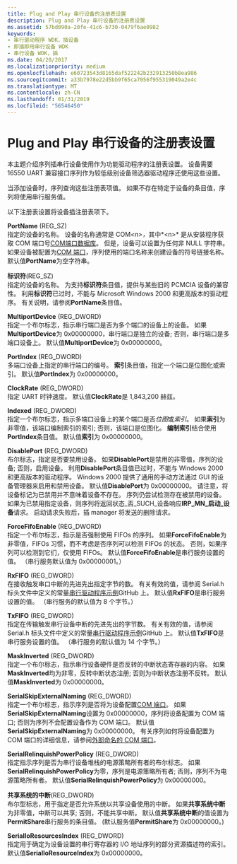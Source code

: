 ```yaml
---
title: Plug and Play 串行设备的注册表设置
description: Plug and Play 串行设备的注册表设置
ms.assetid: 57bd090a-20fe-41c6-b730-0479f6ae0982
keywords:
- 串行驱动程序 WDK，插设备
- 即插即用串行设备 WDK
- 串行设备 WDK，插
ms.date: 04/20/2017
ms.localizationpriority: medium
ms.openlocfilehash: e60723543d8165daf522242b232913250b8ea986
ms.sourcegitcommit: a33b7978e22d5bb9f65ca7056f955319049a2e4c
ms.translationtype: MT
ms.contentlocale: zh-CN
ms.lasthandoff: 01/31/2019
ms.locfileid: "56546450"
---
```

# <a name="registry-settings-for-a-plug-and-play-serial-device"></a>Plug and Play 串行设备的注册表设置





本主题介绍序列插串行设备使用作为功能驱动程序的注册表设置。 设备需要 16550 UART 兼容接口序列作为较低级别设备筛选器驱动程序还使用这些设置。

当添加设备时，序列查询这些注册表项值。 如果不存在特定于设备的条目值，序列将使用串行服务值。

以下注册表设置将设备插注册表项下。

<a href="" id="portname--reg-sz-"></a>**PortName** (REG\_SZ)  
指定的设备的名称。 设备的名称通常是 COM<em>&lt;n&gt;，</em>其中*&lt;n&gt;* 是从安装程序获取 COM 端口号[COM端口数据库](com-port-database.md)。 但是，设备可以设置为任何非 NULL 字符串。 如果设备被配置为[COM 端口](configuration-of-com-ports.md)，序列使用的端口名称来创建设备的符号链接名称。 默认值**PortName**为空字符串。

<a href="" id="identifier--reg-sz-"></a>**标识符**(REG\_SZ)  
指定的设备的名称。 为支持**标识符**条目值，提供与某些旧的 PCMCIA 设备的兼容性。 利用**标识符**已过时，不能与 Microsoft Windows 2000 和更高版本的驱动程序。 有关说明，请参阅**PortName**条目值。

<a href="" id="multiportdevice--reg-dword-"></a>**MultiportDevice** (REG\_DWORD)  
指定一个布尔标志，指示串行端口是否为多个端口的设备上的设备。 如果**MultiportDevice**为 0x00000000，串行端口是独立的设备; 否则，串行端口是多端口设备上。 默认值**MultiportDevice**为 0x00000000。

<a href="" id="portindex--reg-dword-"></a>**PortIndex** (REG\_DWORD)  
多端口设备上指定的串行端口的编号。 **索引**条目值，指定一个端口是位图化或索引。 默认值**PortIndex**为 0x00000000。

<a href="" id="clockrate--reg-dword-"></a>**ClockRate** (REG\_DWORD)  
指定 UART 时钟速度。 默认值**ClockRate**是 1,843,200 赫兹。

<a href="" id="indexed--reg-dword-"></a>**Indexed** (REG\_DWORD)  
指定一个布尔标志，指示多端口设备上的某个端口是否*位图*或*索引*。 如果**索引**为非零值，该端口编制索引的索引; 否则，该端口是位图化。 **编制索引**结合使用**PortIndex**条目值。 默认值**索引**为 0x00000000。

<a href="" id="disableport--reg-dword-"></a>**DisablePort** (REG\_DWORD)  
布尔标志，指定是否要禁用设备。 如果**DisablePort**是禁用的非零值，序列的设备; 否则，启用设备。 利用**DisablePort**条目值已过时，不能与 Windows 2000 和更高版本的驱动程序。 Windows 2000 提供了通用的手动方法通过 GUI 的设备管理器来启用和禁用设备。 默认值**DisablePort**为 0x00000000。 请注意，将设备标记为已禁用并不意味着设备不存在。 序列仍尝试检测存在被禁用的设备。 如果为已禁用指定设备，则序列将返回状态\_否\_SUCH\_设备响应**IRP\_MN\_启动\_设备**请求。 启动请求失败后，插 manager 将发送的删除请求。

<a href="" id="forcefifoenable--reg-dword-"></a>**ForceFifoEnable** (REG\_DWORD)  
指定一个布尔标志，指示是否强制使用 FIFOs 的序列。 如果**ForceFifoEnable**为非零值，FIFOs 习惯，而不考虑是否序列可以检测 FIFOs 的状态。 否则，如果序列可以检测到它们，仅使用 FIFOs。 默认值**ForceFifoEnable**是串行服务设置的值。 （串行服务默认值为 0x00000001。）

<a href="" id="rxfifo--reg-dword-"></a>**RxFIFO** (REG\_DWORD)  
在接收触发串口中断的先进先出指定字节的数。 有关有效的值，请参阅 Serial.h 标头文件中定义的常量[串行驱动程序示例](https://go.microsoft.com/fwlink/p/?LinkId=617962)GitHub 上。 默认值**RxFIFO**是串行服务设置的值。 （串行服务的默认值为 8 个字节。）

<a href="" id="txfifo--reg-dword-"></a>**TxFIFO** (REG\_DWORD)  
指定在传输触发串行设备中断的先进先出的字节数。 有关有效的值，请参阅 Serial.h 标头文件中定义的常量[串行驱动程序示例](https://go.microsoft.com/fwlink/p/?LinkId=617962)GitHub 上。 默认值**TxFIFO**是串行服务设置的值。 （串行服务的默认值为 14 个字节。）

<a href="" id="maskinverted--reg-dword-"></a>**MaskInverted** (REG\_DWORD)  
指定一个布尔标志，指示串行设备硬件是否反转的中断状态寄存器的内容。 如果**MaskInverted**均为非零，反转中断状态注册; 否则为中断状态注册不反转。 默认值**MaskInverted**为 0x00000000。

<a href="" id="serialskipexternalnaming--reg-dword-"></a>**SerialSkipExternalNaming** (REG\_DWORD)  
指定一个布尔标志，指示序列是否将为设备配置[COM 端口](configuration-of-com-ports.md)。 如果**SerialSkipExternalNaming**设置为 0x00000000，序列将设备配置为 COM 端口; 否则为序列不会配置设备作为 COM 端口。 默认值**SerialSkipExternalNaming**为 0x00000000。 有关序列如何将设备配置为 COM 端口的详细信息，请参阅[外部命名的 COM 端口](external-naming-of-com-ports.md)。

<a href="" id="serialrelinquishpowerpolicy--reg-dword-"></a>**SerialRelinquishPowerPolicy** (REG\_DWORD)  
指定指示序列是否为串行设备堆栈的电源策略所有者的布尔标志。 如果**SerialRelinquishPowerPolicy**为零，序列是电源策略所有者; 否则，序列不为电源策略所有者。 默认值**SerialRelinquishPowerPolicy**为 0x00000000。

<a href="" id="share-system-interrupt--reg-dword-"></a>**共享系统的中断**(REG\_DWORD)  
布尔型标志，用于指定是否允许系统以共享设备使用的中断。 如果**共享系统中断**为非零值，中断可以共享; 否则，不能共享中断。 默认值**共享系统中断**的值设置为**PermitShare**串行服务的条目值。 (默认服务值**PermitShare**为 0x00000000。)

<a href="" id="serialioresourcesindex--reg-dword-"></a>**SerialIoResourcesIndex** (REG\_DWORD)  
指定用于确定为设备设置的串行寄存器的 I/O 地址序列的部分资源描述符的索引。 默认值**SerialIoResourceIndex**为 0x00000000。

 

 




